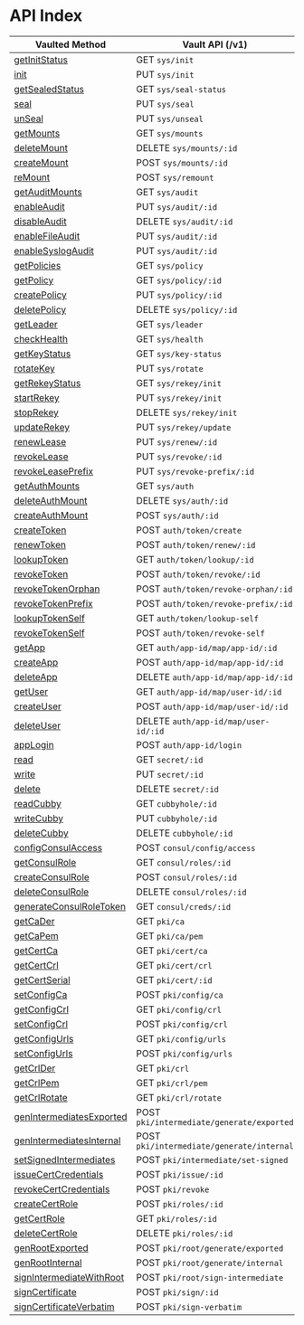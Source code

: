 # API Index

Vaulted Method | Vault API (/v1)
-------------- | ---------------
[getInitStatus](./init.md#module_init..getInitStatus) | GET `sys/init`
[init](./init.md#module_init..init) | PUT `sys/init`
[getSealedStatus](./seal.md#module_seal..getSealedStatus) | GET `sys/seal-status`
[seal](./seal.md#module_seal..seal) | PUT `sys/seal`
[unSeal](./seal.md#module_seal..unSeal) | PUT `sys/unseal`
[getMounts](./mounts.md#module_mounts..getMounts) | GET `sys/mounts`
[deleteMount](./mounts.md#module_mounts..deleteMount) | DELETE `sys/mounts/:id`
[createMount](./mounts.md#module_mounts..createMount) | POST `sys/mounts/:id`
[reMount](./mounts.md#module_mounts..reMount) | POST `sys/remount`
[getAuditMounts](./audit.md#module_audit..getAuditMounts) | GET `sys/audit`
[enableAudit](./audit.md#module_audit..enableAudit) | PUT `sys/audit/:id`
[disableAudit](./audit.md#module_audit..disableAudit) | DELETE `sys/audit/:id`
[enableFileAudit](./audit.md#module_audit..enableFileAudit) | PUT `sys/audit/:id`
[enableSyslogAudit](./audit.md#module_audit..enableSyslogAudit) | PUT `sys/audit/:id`
[getPolicies](./policy.md#module_policy..getPolicies) | GET `sys/policy`
[getPolicy](./policy.md#module_policy..getPolicy) | GET `sys/policy/:id`
[createPolicy](./policy.md#module_policy..createPolicy) | PUT `sys/policy/:id`
[deletePolicy](./policy.md#module_policy..deletePolicy) | DELETE `sys/policy/:id`
[getLeader](./leader.md#leadergetinitstatus--promise) | GET `sys/leader`
[checkHealth](./health.md#healthcheckhealthoptions--promise) | GET `sys/health`
[getKeyStatus](./keys.md#module_keys..getKeyStatus) | GET `sys/key-status`
[rotateKey](./keys.md#module_keys..rotateKey) | PUT `sys/rotate`
[getRekeyStatus](./keys.md#module_keys..getRekeyStatus) | GET `sys/rekey/init`
[startRekey](./keys.md#module_keys..startRekey) | PUT `sys/rekey/init`
[stopRekey](./keys.md#module_keys..stopRekey) | DELETE `sys/rekey/init`
[updateRekey](./keys.md#module_keys..updateRekey) | PUT `sys/rekey/update`
[renewLease](./leases.md#module_leases..renewLease) | PUT `sys/renew/:id`
[revokeLease](./leases.md#module_leases..revokeLease) | PUT `sys/revoke/:id`
[revokeLeasePrefix](./leases.md#module_leases..revokeLeasePrefix) | PUT `sys/revoke-prefix/:id`
[getAuthMounts](./auth.md#module_auth..getAuthMounts) | GET `sys/auth`
[deleteAuthMount](./auth.md#module_auth..deleteAuthMount) | DELETE `sys/auth/:id`
[createAuthMount](./auth.md#module_auth..createAuthMount) | POST `sys/auth/:id`
[createToken](./auth/token.md#module_auth/token..createToken) | POST `auth/token/create`
[renewToken](./auth/token.md#module_auth/token..renewToken) | POST `auth/token/renew/:id`
[lookupToken](./auth/token.md#module_auth/token..lookupToken) | GET `auth/token/lookup/:id`
[revokeToken](./auth/token.md#module_auth/token..revokeToken) | POST `auth/token/revoke/:id`
[revokeTokenOrphan](./auth/token.md#module_auth/token..revokeTokenOrphan) | POST `auth/token/revoke-orphan/:id`
[revokeTokenPrefix](./auth/token.md#module_auth/token..revokeTokenPrefix) | POST `auth/token/revoke-prefix/:id`
[lookupTokenSelf](./auth/token.md#module_auth/token..lookupTokenSelf) | GET `auth/token/lookup-self`
[revokeTokenSelf](./auth/token.md#module_auth/token..revokeTokenSelf) | POST `auth/token/revoke-self`
[getApp](./auth/appid.md#module_auth/appid..getApp) | GET `auth/app-id/map/app-id/:id`
[createApp](./auth/appid.md#module_auth/appid..createApp) | POST `auth/app-id/map/app-id/:id`
[deleteApp](./auth/appid.md#module_auth/appid..deleteApp) | DELETE `auth/app-id/map/app-id/:id`
[getUser](./auth/appid.md#module_auth/appid..getUser) | GET `auth/app-id/map/user-id/:id`
[createUser](./auth/appid.md#module_auth/appid..createUser) | POST `auth/app-id/map/user-id/:id`
[deleteUser](./auth/appid.md#module_auth/appid..deleteUser) | DELETE `auth/app-id/map/user-id/:id`
[appLogin](./auth/appid.md#module_auth/appid..appLogin) | POST `auth/app-id/login`
[read](./secret.md#module_secret..read) | GET `secret/:id`
[write](./secret.md#module_secret..write) | PUT `secret/:id`
[delete](./secret.md#module_secret..delete) | DELETE `secret/:id`
[readCubby](./backends/cubbyhole.md#module_cubbyhole..readCubby) | GET `cubbyhole/:id`
[writeCubby](./backends/cubbyhole.md#module_cubbyhole..writeCubby) | PUT `cubbyhole/:id`
[deleteCubby](./backends/cubbyhole.md#module_cubbyhole..deleteCubby) | DELETE `cubbyhole/:id`
[configConsulAccess](./backends/consul.md#module_backend/consul..configConsulAccess) | POST `consul/config/access`
[getConsulRole](./backends/consul.md#module_backend/consul..getConsulRole) | GET `consul/roles/:id`
[createConsulRole](./backends/consul.md#module_backend/consul..createConsulRole) | POST `consul/roles/:id`
[deleteConsulRole](./backends/consul.md#module_backend/consul..deleteConsulRole) | DELETE `consul/roles/:id`
[generateConsulRoleToken](./backends/consul.md#module_backend/consul..generateConsulRoleToken) | GET `consul/creds/:id`
[getCaDer](./backends/pki.md#backendpkigetcadermountname--promise) | GET `pki/ca`
[getCaPem](./backends/pki.md#backendpkigetcapemmountname--promise) | GET `pki/ca/pem`
[getCertCa](./backends/pki.md#backendpkigetcertcamountname--promise) | GET `pki/cert/ca`
[getCertCrl](./backends/pki.md#backendpkigetcertcrlmountname--promise) | GET `pki/cert/crl`
[getCertSerial](./backends/pki.md#backendpkigetcertserialoptions-mountname--promise) | GET `pki/cert/:id`
[setConfigCa](./backends/pki.md#backendpkisetconfigcamountname--promise) | POST `pki/config/ca`
[getConfigCrl](./backends/pki.md#backendpkigetconfigcrlmountname--promise) | GET `pki/config/crl`
[setConfigCrl](./backends/pki.md#backendpkisetconfigcrlmountname--promise) | POST `pki/config/crl`
[getConfigUrls](./backends/pki.md#backendpkigetconfigurlsmountname--promise) | GET `pki/config/urls`
[setConfigUrls](./backends/pki.md#backendpkisetconfigurlsmountname--promise) | POST `pki/config/urls`
[getCrlDer](./backends/pki.md#backendpkigetcrldermountname--promise) | GET `pki/crl`
[getCrlPem](./backends/pki.md#backendpkigetcrlpemmountname--promise) | GET `pki/crl/pem`
[getCrlRotate](./backends/pki.md#backendpkigetcrlrotatemountname--promise) | GET `pki/crl/rotate`
[genIntermediatesExported](./backends/pki.md#backendpkigenintermediatesexportedmountname--promise) | POST `pki/intermediate/generate/exported`
[genIntermediatesInternal](./backends/pki.md#backendpkigenintermediatesinternalmountname--promise) | POST `pki/intermediate/generate/internal`
[setSignedIntermediates](./backends/pki.md#backendpkisetsignedintermediatesmountname--promise) | POST `pki/intermediate/set-signed`
[issueCertCredentials](./backends/pki.md#backendpkiissuecertcredentialsmountname--promise) | POST `pki/issue/:id`
[revokeCertCredentials](./backends/pki.md#backendpkirevokecertcredentialsmountname--promise) | POST `pki/revoke`
[createCertRole](./backends/pki.md#backendpkicreatecertroleoptions-mountname--promise) | POST `pki/roles/:id`
[getCertRole](./backends/pki.md#backendpkigetcertroleoptions-mountname--promise) | GET `pki/roles/:id`
[deleteCertRole](./backends/pki.md#backendpkideletecertroleoptions-mountname--promise) | DELETE `pki/roles/:id`
[genRootExported](./backends/pki.md#backendpkigenrootexportedmountname--promise) | POST `pki/root/generate/exported`
[genRootInternal](./backends/pki.md#backendpkigenrootinternalmountname--promise) | POST `pki/root/generate/internal`
[signIntermediateWithRoot](./backends/pki.md#backendpkisignintermediatewithrootmountname--promise) | POST `pki/root/sign-intermediate`
[signCertificate](./backends/pki.md#backendpkisigncertificateoptions-mountname--promise) | POST `pki/sign/:id`
[signCertificateVerbatim](./backends/pki.md#backendpkisigncertificateverbatimmountname--promise) | POST `pki/sign-verbatim`
